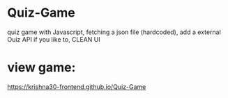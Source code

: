 # Quiz-Game
quiz game with Javascript, fetching a json file (hardcoded), add a external Ouiz API if you like to, CLEAN UI



# view game:
https://krishna30-frontend.github.io/Quiz-Game
